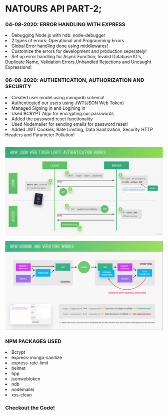 # NATOURS API PART-2;

### 04-08-2020: ERROR HANDLING WITH EXPRESS

<li> Debugging Node.js with ndb: node-debugger</li>
<li> 2 types of errors: Operational and Programming Errors</li>
<li> Global Error handling done using middlewares!</li>
<li> Customize the errors for development and production seperately!</li>
<li> Set up error handling for Async Function, Invalid Database ID's, Duplicate Name, Validation Errors,Unhandled Rejections and Uncaught Expressions!</li>

### 06-08-2020: AUTHENTICATION, AUTHORIZATION AND SECURITY

<li> Created user model using mongodb schema!</li>
<li> Authenticated our users using JWT(JSON Web Token)</li>
<li> Managed Signing in and Logining in</li>
<li> Used BCRYPT Algo for encrypting our passwords</li>
<li> Added the password reset functionality</li>
<li> Used Nodemailer for sending emails for password reset!</li>
<li> Added JWT Cookies, Rate Limiting, Data Sanitization, Security HTTP Headers and Parameter Pollution!</li><br>

<img src='./img2.jpg'></img>

<img src='./img1.jpg'></img>

### NPM PACKAGES USED
<li>Bcrypt</li>
<li>express-mongo-sanitize</li>
<li>express-rate-limit</li>
<li>helmet</li>
<li>hpp</li>
<li>jsonwebtoken</li>
<li>ndb</li>
<li>nodemailer</li>
<li>xss-clean</li>

### Checkout the Code!


